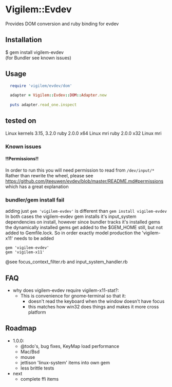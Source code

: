 # Vigilem::Evdev
  Provides DOM conversion and ruby binding for evdev
  
## Installation
  $ gem install vigilem-evdev  
  (for Bundler see known issues)
  
## Usage
```ruby
  require 'vigilem/evdev/dom'
  
  adapter = Vigilem::Evdev::DOM::Adapter.new
  
  puts adapter.read_one.inspect
```

## tested on
  Linux kernels 3.15, 3.2.0
  ruby 2.0.0 x64 Linux mri
  ruby 2.0.0 x32 Linux mri

### Known issues

#### !!Permissions!!
  In order to run this you will need permission to read from `/dev/input/*`
  Rather than rewrite the wheel, please see 
  https://github.com/jteeuwen/evdev/blob/master/README.md#permissions
  which has a great explanation

### bundler/gem install fail
  adding just ```gem 'vigilem-evdev'``` is different than ```gem install vigilem-evdev```
  In both cases the vigilem-evdev gem installs it's input_system dependencies on install, however since 
  bundler tracks it's installed gems the dynamically installed gems get added to the $GEM_HOME still, 
  but not added to Gemfile.lock. So in order exactly model production the 'vigilem-x11' needs to be added 
  ```
  gem 'vigilem-evdev'
  gem 'vigilem-x11'
  ```
  @see focus_context_filter.rb and input_system_handler.rb

## FAQ
  + why does vigilem-evdev require vigilem-x11-stat?:  
      + This is convenience for gnome-terminal so that it:  
        - doesn't read the keyboard when the window doesn't have focus
        - this matches how win32 does things and makes it more cross platform

## Roadmap
 + 1.0.0:
   - @todo's, bug fixes, KeyMap load performance
   - Mac/Bsd
   - mouse
   - jettison 'linux-system' items into own gem
   - less brittle tests
 + next
   - complete ffi items
